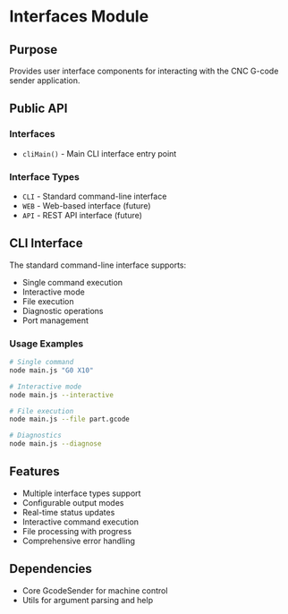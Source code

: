 # Interfaces Module

## Purpose
Provides user interface components for interacting with the CNC G-code sender application.

## Public API

### Interfaces
- `cliMain()` - Main CLI interface entry point

### Interface Types
- `CLI` - Standard command-line interface
- `WEB` - Web-based interface (future)
- `API` - REST API interface (future)

## CLI Interface
The standard command-line interface supports:
- Single command execution
- Interactive mode
- File execution
- Diagnostic operations
- Port management

### Usage Examples
```bash
# Single command
node main.js "G0 X10"

# Interactive mode
node main.js --interactive

# File execution
node main.js --file part.gcode

# Diagnostics
node main.js --diagnose
```


## Features
- Multiple interface types support
- Configurable output modes
- Real-time status updates
- Interactive command execution
- File processing with progress
- Comprehensive error handling

## Dependencies
- Core GcodeSender for machine control
- Utils for argument parsing and help
